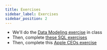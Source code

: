 ```yaml
---
title: Exercises
sidebar_label: Exercises
sidebar_position: 2
---
```


<!-- markdownlint-disable no-inline-html no-trailing-punctuation -->

- We'll do the [Data Modeling exercise](/docs/exercises/psql-intro-to-data-modeling/) in class
- Then, complete [these SQL exercises](/docs/exercises/psql-sql-exercises/)
- Then, complete this [Apple CEOs exercise](/docs/exercises/psql-apple-ceos/)
